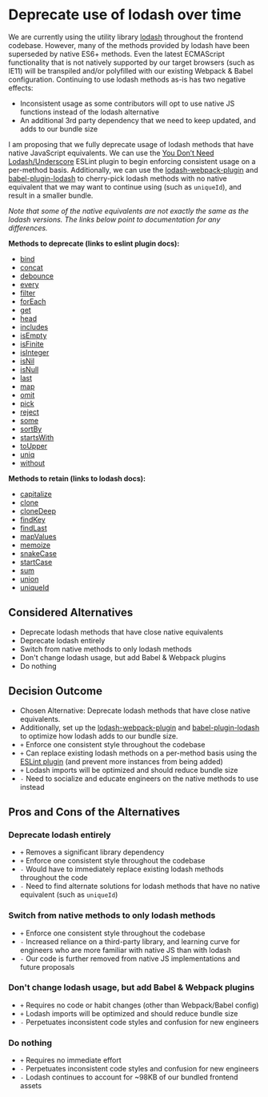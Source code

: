 # Deprecate use of lodash over time

We are currently using the utility library [lodash](https://lodash.com/)
throughout the frontend codebase. However, many of the methods
provided by lodash have been superseded by native ES6+ methods. Even the latest
ECMAScript functionality that is not natively supported by our target browsers (such as
IE11) will be transpiled and/or polyfilled with our existing Webpack & Babel
configuration. Continuing to use lodash methods as-is has two negative effects:

- Inconsistent usage as some contributors will opt to use native JS functions instead of the lodash alternative
- An additional 3rd party dependency that we need to keep updated, and adds to our bundle size

I am proposing that we fully deprecate usage of lodash methods that have native JavaScript equivalents. We can use the [You Don’t Need Lodash/Underscore](https://github.com/you-dont-need/You-Dont-Need-Lodash-Underscore) ESLint plugin to begin enforcing consistent usage on a per-method basis. Additionally, we can use the [lodash-webpack-plugin](https://www.npmjs.com/package/lodash-webpack-plugin) and [babel-plugin-lodash](https://www.npmjs.com/package/babel-plugin-lodash) to cherry-pick lodash methods with no native equivalent that we may want to continue using (such as `uniqueId`), and result in a smaller bundle.

_Note that some of the native equivalents are not exactly the same as the lodash versions. The links below point to documentation for any differences._

**Methods to deprecate (links to eslint plugin docs):**

- [bind](https://github.com/you-dont-need/You-Dont-Need-Lodash-Underscore#_bind)
- [concat](https://github.com/you-dont-need/You-Dont-Need-Lodash-Underscore#_concat)
- [debounce](https://github.com/you-dont-need/You-Dont-Need-Lodash-Underscore#_debounce)
- [every](https://github.com/you-dont-need/You-Dont-Need-Lodash-Underscore#_every)
- [filter](https://github.com/you-dont-need/You-Dont-Need-Lodash-Underscore#_filter)
- [forEach](https://github.com/you-dont-need/You-Dont-Need-Lodash-Underscore#_each)
- [get](https://github.com/you-dont-need/You-Dont-Need-Lodash-Underscore#_get)
- [head](https://github.com/you-dont-need/You-Dont-Need-Lodash-Underscore#_head-and-_tail)
- [includes](https://github.com/you-dont-need/You-Dont-Need-Lodash-Underscore#_includes)
- [isEmpty](https://github.com/you-dont-need/You-Dont-Need-Lodash-Underscore#_isempty)
- [isFinite](https://github.com/you-dont-need/You-Dont-Need-Lodash-Underscore#_isfinite)
- [isInteger](https://github.com/you-dont-need/You-Dont-Need-Lodash-Underscore#_isInteger)
- [isNil](https://github.com/you-dont-need/You-Dont-Need-Lodash-Underscore#_isnil)
- [isNull](https://github.com/you-dont-need/You-Dont-Need-Lodash-Underscore#_isnull)
- [last](https://github.com/you-dont-need/You-Dont-Need-Lodash-Underscore#_last)
- [map](https://github.com/you-dont-need/You-Dont-Need-Lodash-Underscore#_map)
- [omit](https://github.com/you-dont-need/You-Dont-Need-Lodash-Underscore#_omit)
- [pick](https://github.com/you-dont-need/You-Dont-Need-Lodash-Underscore#_pick)
- [reject](https://github.com/you-dont-need/You-Dont-Need-Lodash-Underscore#_reject)
- [some](https://github.com/you-dont-need/You-Dont-Need-Lodash-Underscore#_some)
- [sortBy](https://github.com/you-dont-need/You-Dont-Need-Lodash-Underscore#_sortby-and-_orderby)
- [startsWith](https://github.com/you-dont-need/You-Dont-Need-Lodash-Underscore#_startsWith)
- [toUpper](https://github.com/you-dont-need/You-Dont-Need-Lodash-Underscore#_toupper)
- [uniq](https://github.com/you-dont-need/You-Dont-Need-Lodash-Underscore#_uniq)
- [without](https://github.com/you-dont-need/You-Dont-Need-Lodash-Underscore#_without)

**Methods to retain (links to lodash docs):**

- [capitalize](https://lodash.com/docs/4.17.15#capitalize)
- [clone](https://lodash.com/docs/4.17.15#clone)
- [cloneDeep](https://lodash.com/docs/4.17.15#cloneDeep)
- [findKey](https://lodash.com/docs/4.17.15#findKey)
- [findLast](https://lodash.com/docs/4.17.15#findLast)
- [mapValues](https://lodash.com/docs/4.17.15#mapValues)
- [memoize](https://lodash.com/docs/4.17.15#memoize)
- [snakeCase](https://lodash.com/docs/4.17.15#snakeCase)
- [startCase](https://lodash.com/docs/4.17.15#startCase)
- [sum](https://lodash.com/docs/4.17.15#sum)
- [union](https://lodash.com/docs/4.17.15#union)
- [uniqueId](https://lodash.com/docs/4.17.15#uniqueId)

## Considered Alternatives

- Deprecate lodash methods that have close native equivalents
- Deprecate lodash entirely
- Switch from native methods to only lodash methods
- Don't change lodash usage, but add Babel & Webpack plugins
- Do nothing

## Decision Outcome

- Chosen Alternative: Deprecate lodash methods that have close native equivalents.
- Additionally, set up the [lodash-webpack-plugin](https://www.npmjs.com/package/lodash-webpack-plugin) and [babel-plugin-lodash](https://www.npmjs.com/package/babel-plugin-lodash) to optimize how lodash adds to our bundle size.
- `+` Enforce one consistent style throughout the codebase
- `+` Can replace existing lodash methods on a per-method basis using the [ESLint plugin](https://github.com/you-dont-need/You-Dont-Need-Lodash-Underscore) (and prevent more instances from being added)
- `+` Lodash imports will be optimized and should reduce bundle size
- `-` Need to socialize and educate engineers on the native methods to use instead

## Pros and Cons of the Alternatives

### Deprecate lodash entirely

- `+` Removes a significant library dependency
- `+` Enforce one consistent style throughout the codebase
- `-` Would have to immediately replace existing lodash methods throughout the code
- `-` Need to find alternate solutions for lodash methods that have no native equivalent (such as `uniqueId`)

### Switch from native methods to only lodash methods

- `+` Enforce one consistent style throughout the codebase
- `-` Increased reliance on a third-party library, and learning curve for engineers who are more familiar with native JS than with lodash
- `-` Our code is further removed from native JS implementations and future proposals

### Don't change lodash usage, but add Babel & Webpack plugins

- `+` Requires no code or habit changes (other than Webpack/Babel config)
- `+` Lodash imports will be optimized and should reduce bundle size
- `-` Perpetuates inconsistent code styles and confusion for new engineers

### Do nothing

- `+` Requires no immediate effort
- `-` Perpetuates inconsistent code styles and confusion for new engineers
- `-` Lodash continues to account for ~98KB of our bundled frontend assets
